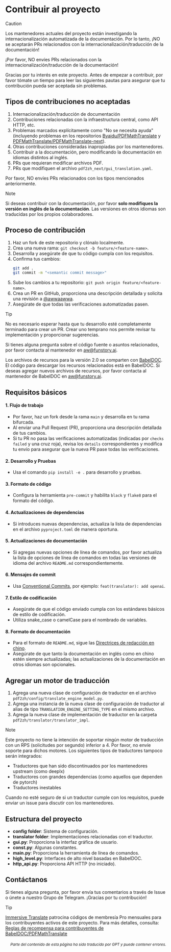 # Contribuir al proyecto

> [!CAUTION]
>
> Los mantenedores actuales del proyecto están investigando la internacionalización automatizada de la documentación. Por lo tanto, ¡NO se aceptarán PRs relacionados con la internacionalización/traducción de la documentación!
>
> ¡Por favor, NO envíes PRs relacionados con la internacionalización/traducción de la documentación!

Gracias por tu interés en este proyecto. Antes de empezar a contribuir, por favor tómate un tiempo para leer las siguientes pautas para asegurar que tu contribución pueda ser aceptada sin problemas.

## Tipos de contribuciones no aceptadas

1. Internacionalización/traducción de documentación  
2. Contribuciones relacionadas con la infraestructura central, como API HTTP, etc.  
3. Problemas marcados explícitamente como "No se necesita ayuda" (incluyendo problemas en los repositorios [Byaidu/PDFMathTranslate](Byaidu/PDFMathTranslate) y [PDFMathTranslate/PDFMathTranslate-next](PDFMathTranslate/PDFMathTranslate-next)).  
4. Otras contribuciones consideradas inapropiadas por los mantenedores.  
5. Contribuir a la documentación, pero modificando la documentación en idiomas distintos al inglés.  
6. PRs que requieran modificar archivos PDF.  
7. PRs que modifiquen el archivo `pdf2zh_next/gui_translation.yaml`.

Por favor, NO envíes PRs relacionados con los tipos mencionados anteriormente.

> [!NOTE]
>
> Si deseas contribuir con la documentación, por favor **solo modifiques la versión en inglés de la documentación**. Las versiones en otros idiomas son traducidas por los propios colaboradores.

## Proceso de contribución

1. Haz un fork de este repositorio y clónalo localmente.
2. Crea una nueva rama: `git checkout -b feature/<feature-name>`.
3. Desarrolla y asegúrate de que tu código cumpla con los requisitos.
4. Confirma tus cambios:
   ```bash
   git add .
   git commit -m "<semantic commit message>"
   ```
5. Sube los cambios a tu repositorio: `git push origin feature/<feature-name>`.
6. Crea un PR en GitHub, proporciona una descripción detallada y solicita una revisión a [@awwaawwa](https://github.com/awwaawwa).
7. Asegúrate de que todas las verificaciones automatizadas pasen.

> [!TIP]
>
> No es necesario esperar hasta que tu desarrollo esté completamente terminado para crear un PR. Crear uno temprano nos permite revisar tu implementación y proporcionar sugerencias.
>
> Si tienes alguna pregunta sobre el código fuente o asuntos relacionados, por favor contacta al mantenedor en aw@funstory.ai.
>
> Los archivos de recursos para la versión 2.0 se comparten con [BabelDOC](https://github.com/funstory-ai/BabelDOC). El código para descargar los recursos relacionados está en BabelDOC. Si deseas agregar nuevos archivos de recursos, por favor contacta al mantenedor de BabelDOC en aw@funstory.ai.

## Requisitos básicos

<h4 id="sop">1. Flujo de trabajo</h4>

   - Por favor, haz un fork desde la rama `main` y desarrolla en tu rama bifurcada.
   - Al enviar una Pull Request (PR), proporciona una descripción detallada de tus cambios.
   - Si tu PR no pasa las verificaciones automatizadas (indicadas por `checks failed` y una cruz roja), revisa los `details` correspondientes y modifica tu envío para asegurar que la nueva PR pase todas las verificaciones.


<h4 id="dev&test">2. Desarrollo y Pruebas</h4>

   - Usa el comando `pip install -e .` para desarrollo y pruebas.


<h4 id="formato">3. Formato de código</h4>

   - Configura la herramienta `pre-commit` y habilita `black` y `flake8` para el formato del código.


<h4 id="requpdate">4. Actualizaciones de dependencias</h4>

   - Si introduces nuevas dependencias, actualiza la lista de dependencias en el archivo `pyproject.toml` de manera oportuna.


<h4 id="docupdate">5. Actualizaciones de documentación</h4>

   - Si agregas nuevas opciones de línea de comandos, por favor actualiza la lista de opciones de línea de comandos en todas las versiones de idioma del archivo `README.md` correspondientemente.


<h4 id="commitmsg">6. Mensajes de commit</h4>

   - Usa [Conventional Commits](https://www.conventionalcommits.org/en/v1.0.0/), por ejemplo: `feat(translator): add openai`.


<h4 id="codestyle">7. Estilo de codificación</h4>

   - Asegúrate de que el código enviado cumpla con los estándares básicos de estilo de codificación.
   - Utiliza snake_case o camelCase para el nombrado de variables.


<h4 id="doctypo">8. Formato de documentación</h4>

   - Para el formato de `README.md`, sigue las [Directrices de redacción en chino](https://github.com/sparanoid/chinese-copywriting-guidelines).
   - Asegúrate de que tanto la documentación en inglés como en chino estén siempre actualizadas; las actualizaciones de la documentación en otros idiomas son opcionales.

## Agregar un motor de traducción

1. Agrega una nueva clase de configuración de traductor en el archivo `pdf2zh/config/translate_engine_model.py`.
2. Agrega una instancia de la nueva clase de configuración de traductor al alias de tipo `TRANSLATION_ENGINE_SETTING_TYPE` en el mismo archivo.
3. Agrega la nueva clase de implementación de traductor en la carpeta `pdf2zh/translator/translator_impl`.

> [!NOTE]
>
> Este proyecto no tiene la intención de soportar ningún motor de traducción con un RPS (solicitudes por segundo) inferior a 4. Por favor, no envíe soporte para dichos motores.
> Los siguientes tipos de traductores tampoco serán integrados:
> - Traductores que han sido discontinuados por los mantenedores upstream (como deeplx)
> - Traductores con grandes dependencias (como aquellos que dependen de pytorch)
> - Traductores inestables
>
> Cuando no esté seguro de si un traductor cumple con los requisitos, puede enviar un issue para discutir con los mantenedores.

## Estructura del proyecto

- **config folder**: Sistema de configuración.  
- **translator folder**: Implementaciones relacionadas con el traductor.  
- **gui.py**: Proporciona la interfaz gráfica de usuario.  
- **const.py**: Algunas constantes.  
- **main.py**: Proporciona la herramienta de línea de comandos.  
- **high_level.py**: Interfaces de alto nivel basadas en BabelDOC.  
- **http_api.py**: Proporciona API HTTP (no iniciado).

## Contáctanos

Si tienes alguna pregunta, por favor envía tus comentarios a través de Issue o únete a nuestro Grupo de Telegram. ¡Gracias por tu contribución!

> [!TIP]
>
> [Immersive Translate](https://immersivetranslate.com) patrocina códigos de membresía Pro mensuales para los contribuyentes activos de este proyecto. Para más detalles, consulta: [Reglas de recompensa para contribuyentes de BabelDOC/PDFMathTranslate](https://funstory-ai.github.io/BabelDOC/CONTRIBUTOR_REWARD/)

<div align="right"> 
<h6><small>Parte del contenido de esta página ha sido traducido por GPT y puede contener errores.</small></h6>
